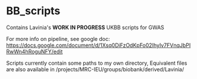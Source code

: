 # BB_scripts

Contains Lavinia's **WORK IN PROGRESS** UKBB scripts for GWAS

For more info on pipeline, see google doc: https://docs.google.com/document/d/1Xsq0DiFzOdKpFo02IhyIv7FVnqJbPIRwWn4hRoguNFY/edit

Scripts currently contain some paths to my own directory, Equivalent files are also available in /projects/MRC-IEU/groups/biobank/derived/Lavinia/
